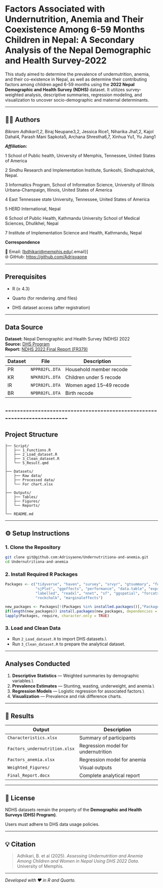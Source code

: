 # **Factors Associated with Undernutrition, Anemia and Their Coexistence Among 6-59 Months Children in Nepal: A Secondary Analysis of the Nepal Demographic and Health Survey-2022**

This study aimed to determine the prevalence of undernutrition, anemia, and their co-existence in Nepal, as well as determine their contributing factors among children aged 6-59 months using the **2022 Nepal Demographic and Health Survey (NDHS)** dataset. It utilizes survey-weighted analysis, descriptive summaries, regression modeling, and visualization to uncover socio-demographic and maternal determinants.

------------------------------------------------------------------------

## 🧑‍💻 Authors

*Bikram Adhikari1,2*, Biraj Neupane3,2, Jessica Rice1, Niharika Jha1,2, Kajol Dahal4, Parash Mani Sapkota5, Archana Shrestha6,7, Xinhua Yu1, Yu Jiang1

***Affiliation:***

1 School of Public health, University of Memphis, Tennessee, United States of America

2 Sindhu Research and Implementation Institute, Sunkoshi, Sindhupalchok, Nepal.

3 Informatics Program, School of Information Science, University of Illinois Urbana-Champaign, Illinois, United States of America

4 East Tennessee state University, Tennessee, United States of America

5 HERD International, Nepal

6 School of Public Health, Kathmandu University School of Medical Sciences, Dhulikhel, Nepal

7 Institute of Implementation Science and Health, Kathmandu, Nepal

**Correspondence**

📧 Email: [[bdhikari\@memphis.edu](mailto:your_email@example.com){.email}]\
🌐 GitHub: <https://github.com/Adrisyaone>

------------------------------------------------------------------------

## Prerequisites

-   R (≥ 4.3)

-   Quarto (for rendering .qmd files)

-   DHS dataset access (after registration)

------------------------------------------------------------------------

## Data Source

**Dataset:** Nepal Demographic and Health Survey (NDHS) 2022\
**Source:** [DHS Program](https://dhsprogram.com/data/dataset/Nepal_Standard-DHS_2022.cfm?flag=0)\
**Report:** [NDHS 2022 Final Report (FR379)](https://dhsprogram.com/pubs/pdf/FR379/FR379.pdf)

| Dataset | File           | Description             |
|---------|----------------|-------------------------|
| PR      | `NPPR82FL.DTA` | Household member recode |
| KR      | `NPKR82FL.DTA` | Children under 5 recode |
| IR      | `NPIR82FL.DTA` | Women aged 15–49 recode |
| BR      | `NPBR82FL.DTA` | Birth recode            |

## ------------------------------------------------------------------------

## Project Structure

```         
├── Script/
│   ├── 1_Functions.R
│   ├── 2_Load_dataset.R
│   ├── 3_Clean_dataset.R
│   └── 5_Result.qmd
│
├── Datasets/
│   ├── Raw data/
│   ├── Processed data/
│   └── For chart.xlsx
│
├── Outputs/
│   ├── Tables/
│   ├── Figures/
│   └── Reports/
│
└── README.md
```

------------------------------------------------------------------------

## ⚙️ Setup Instructions

### 1. Clone the Repository

``` bash
git clone git@github.com:Adrisyaone/Undernutritiona-and-anemia.git
cd Undernutritiona-and-anemia
```

### 2. Install Required R Packages

``` r
Packages <- c("tidyverse", "haven", "survey", "srvyr", "gtsummary", "foreign",
              "sjPlot", "ggeffects", "performance", "data.table", "expss", 
              "labelled", "readxl", "nnet", "sf", "ggspatial", "forcats", 
              "rockchalk", "marginaleffects")

new_packages <- Packages[!(Packages %in% installed.packages()[,"Package"])]
if(length(new_packages)) install.packages(new_packages, dependencies = TRUE)
lapply(Packages, require, character.only = TRUE)
```

### 3. Load and Clean Data

-   Run `2_Load_dataset.R` to import DHS datasets.\
-   Run `3_Clean_dataset.R` to prepare the analytical dataset.

------------------------------------------------------------------------

## Analyses Conducted

1.  **Descriptive Statistics** — Weighted summaries by demographic variables.\
2.  **Prevalence Estimates** — Stunting, wasting, underweight, and anemia.\
3.  **Regression Models** — Logistic regression for associated factors.\
4.  **Visualization** — Prevalence and risk difference charts.

------------------------------------------------------------------------

## 🧾 Results

| Output                        | Description                         |
|-------------------------------|-------------------------------------|
| `Characteristics.xlsx`        | Summary of participants             |
| `Factors_undernutrition.xlsx` | Regression model for undernutrition |
| `Factors_anemia.xlsx`         | Regression model for anemia         |
| `Weighted_Figures/`           | Visual outputs                      |
| `Final_Report.docx`           | Complete analytical report          |

------------------------------------------------------------------------

## 📜 License

NDHS datasets remain the property of the **Demographic and Health Surveys (DHS) Program)**.

Users must adhere to DHS data usage policies.

------------------------------------------------------------------------

## 💡 Citation

> Adhikari, B. et al (2025). *Assessing Undernutrition and Anemia Among Children and Women in Nepal Using DHS 2022 Data*. University of Memphis.

------------------------------------------------------------------------

*Developed with ❤️ in R and Quarto.*
